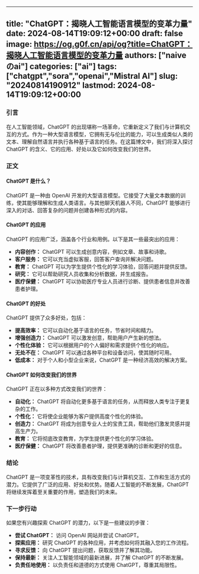 
---
title: "ChatGPT：揭晓人工智能语言模型的变革力量"
date: 2024-08-14T19:09:12+00:00
draft: false
image: https://og.g0f.cn/api/og?title=ChatGPT：揭晓人工智能语言模型的变革力量
authors: ["naiveのai"]
categories: ["ai"]
tags: ["chatgpt","sora","openai","Mistral AI"]
slug: "20240814190912"
lastmod: 2024-08-14T19:09:12+00:00
---
### 引言

在人工智能领域，ChatGPT 的出现堪称一场革命，它重新定义了我们与计算机交互的方式。作为一种大型语言模型，它拥有无与伦比的能力，可以生成类似人类的文本、理解自然语言并执行各种基于语言的任务。在这篇博文中，我们将深入探讨 ChatGPT 的含义、它的应用、好处以及它如何改变我们的世界。

### 正文

#### ChatGPT 是什么？

ChatGPT 是一种由 OpenAI 开发的大型语言模型。它接受了大量文本数据的训练，使其能够理解和生成人类语言。与其他聊天机器人不同，ChatGPT 能够进行深入的对话、回答复杂的问题并创建各种形式的内容。

#### ChatGPT 的应用

ChatGPT 的应用广泛，涵盖各个行业和用例。以下是其一些最突出的应用：

* **内容创作：** ChatGPT 可以生成创意内容，例如文章、故事和诗歌。
* **客户服务：** 它可以充当虚拟客服，回答客户查询并解决问题。
* **教育：** ChatGPT 可以为学生提供个性化的学习体验，回答问题并提供反馈。
* **研究：** 它可以帮助研究人员收集和分析数据，并生成报告。
* **医疗保健：** ChatGPT 可以协助医疗专业人员进行诊断、提供患者信息并改善患者护理。

#### ChatGPT 的好处

ChatGPT 提供了众多好处，包括：

* **提高效率：** 它可以自动化基于语言的任务，节省时间和精力。
* **增强创造力：** ChatGPT 可以激发创意，帮助用户产生新的想法。
* **个性化体验：** 它可以根据用户的个人偏好和需求提供个性化的响应。
* **无处不在：** ChatGPT 可以通过各种平台和设备访问，使其随时可用。
* **低成本：** 对于个人和小型企业来说，ChatGPT 是一种经济高效的解决方案。

#### ChatGPT 如何改变我们的世界

ChatGPT 正在以多种方式改变我们的世界：

* **自动化：** ChatGPT 将自动化更多基于语言的任务，从而释放人类专注于更复杂的工作。
* **个性化：** 它将使企业能够为客户提供高度个性化的体验。
* **创造力：** ChatGPT 将成为创意专业人士的宝贵工具，帮助他们激发灵感并提高生产力。
* **教育：** 它将彻底改变教育，为学生提供更个性化的学习体验。
* **医疗保健：** ChatGPT 将改善患者护理，提供更准确的诊断和更好的信息。

### 结论

ChatGPT 是一项变革性的技术，具有改变我们与计算机交互、工作和生活方式的潜力。它提供了广泛的应用、好处和优势。随着人工智能的不断发展，ChatGPT 将继续发挥着至关重要的作用，塑造我们的未来。

### 下一步行动

如果您有兴趣探索 ChatGPT 的潜力，以下是一些建议的步骤：

* **尝试 ChatGPT：** 访问 OpenAI 网站并尝试 ChatGPT。
* **探索应用：** 研究 ChatGPT 的各种应用，并考虑如何将其融入您的工作流程。
* **寻求反馈：** 向 ChatGPT 提出问题，获取反馈并了解其功能。
* **保持最新：** 关注人工智能领域的最新进展，并了解 ChatGPT 的不断发展。
* **负责任地使用：** 以负责任和道德的方式使用 ChatGPT，尊重其局限性。